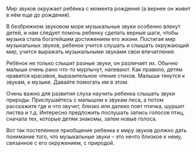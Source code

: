 Мир звуков окружает ребёнка с момента рождения (а вернее он живет в нём еще до рождения).

В безбрежном звуковом море музыкальные звуки особенно влекут детей, и нам следует помочь ребенку сделать верные шаги, чтобы музыка стала богатейшим достижением его жизни. Постигая мир музыкальных звуков, ребенок учится слушать и слышать окружающий мир, учится выражать музыкальными звуками свои впечатления.

Ребёнок не только слышит разные звуки, он различает их. Обычно малыши очень рано что-то мурлычут, напевают. Как правило, детям нравится красивое, выразительное чтение стихов. Малыши тянутся к звукам, к музыке. Давайте помогать им в этом.

Очень важно для развития слуха научить ребенка слышать звуки природы. Прислушайтесь с малышом к звукам леса, а потом расскажите где и что звучит, близко или далеко поет птичка, шуршит листва и т.д. Интересно предложить послушать запись голосов птиц, сначала тех, которые детям знакомы, затем новые голоса.

Вот так постепенное приобщение ребенка к миру звуков должно дать понимание того, что музыкальные звуки – это нечто близкое к нему, связанное с его окружением, с природой.
